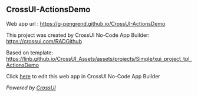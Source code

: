 ## CrossUI-ActionsDemo
Web app url : https://g-pengrend.github.io/CrossUI-ActionsDemo

This project was created by CrossUI No-Code App Builder: https://crossui.com/RADGithub

Based on template: https://linb.github.io/CrossUI_Assets/assets/projects/Simple/xui_project_tpl_ActionsDemo

Click [here](https://crossui.com/RADGithub/#!from=github&owner=g-pengrend&repo=CrossUI-ActionsDemo) to edit this web app in CrossUI No-Code App Builder

<i>Powered by [CrossUI](https://crossui.com)</i>
